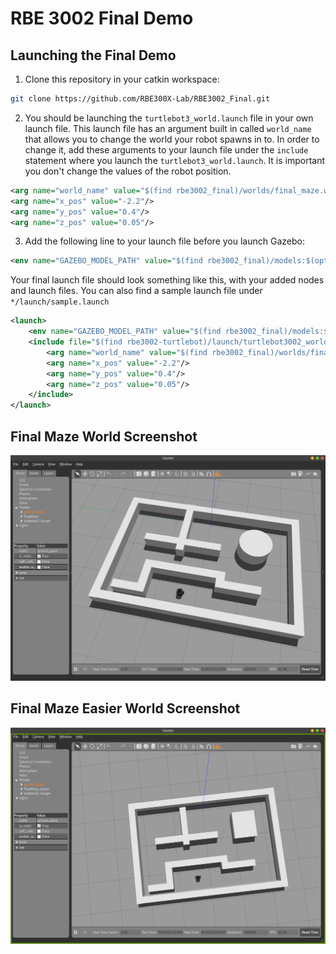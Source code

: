 # RBE 3002 Final Demo

## Launching the Final Demo
1. Clone this repository in your catkin workspace:

``` bash
git clone https://github.com/RBE300X-Lab/RBE3002_Final.git
```

2. You should be launching the `turtlebot3_world.launch` file in your own launch file. This launch file has an argument built in called `world_name` that allows you to change the world your robot spawns in to. In order to change it, add these arguments to your launch file under the `include` statement where you launch the `turtlebot3_world.launch`. It is important you don't change the values of the robot position.
```xml
<arg name="world_name" value="$(find rbe3002_final)/worlds/final_maze.world"/>
<arg name="x_pos" value="-2.2"/>
<arg name="y_pos" value="0.4"/>
<arg name="z_pos" value="0.05"/>
```
3. Add the following line to your launch file before you launch Gazebo:
``` xml
<env name="GAZEBO_MODEL_PATH" value="$(find rbe3002_final)/models:$(optenv GAZEBO_MODEL_PATH"/>
```

Your final launch file should look something like this, with your added nodes and launch files. You can also find a sample launch file under `*/launch/sample.launch`
``` xml
<launch>
    <env name="GAZEBO_MODEL_PATH" value="$(find rbe3002_final)/models:$(optenv GAZEBO_MODEL_PATH"/>
    <include file="$(find rbe3002-turtlebot)/launch/turtlebot3002_world.launch">
        <arg name="world_name" value="$(find rbe3002_final)/worlds/final_maze.world"/>
        <arg name="x_pos" value="-2.2"/>
        <arg name="y_pos" value="0.4"/>
        <arg name="z_pos" value="0.05"/>
    </include>
</launch>
```

## Final Maze World Screenshot
<img src="models/FinalMaze/Final_Maze.png" alt="Final Maze" width="800"/>

## Final Maze Easier World Screenshot
<img src="models/FinalMaze_Easier/Final_Maze_Easier.png" alt="Final Maze Easier" width="800"/>